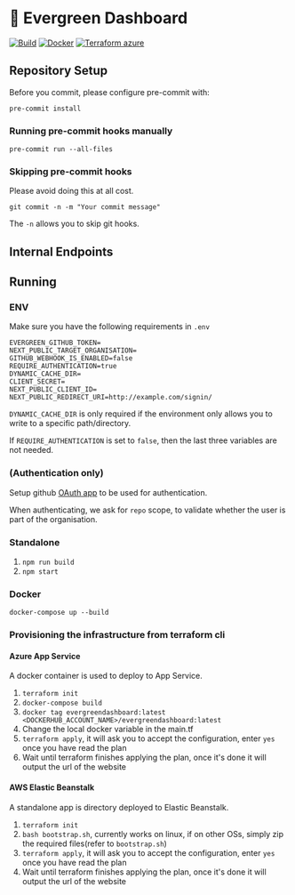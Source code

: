 # 🌲 Evergreen Dashboard

[![Build](https://github.com/ahm-monash/evergreen/actions/workflows/build.yml/badge.svg)](https://github.com/ahm-monash/evergreen/actions/workflows/build.yml)
[![Docker](https://github.com/ahm-monash/evergreen/actions/workflows/docker.yml/badge.svg)](https://github.com/ahm-monash/evergreen/actions/workflows/docker.yml)
[![Terraform azure](https://github.com/ahm-monash/evergreen/actions/workflows/terraform_azure.yml/badge.svg)](https://github.com/ahm-monash/evergreen/actions/workflows/terraform_azure.yml)

## Repository Setup

Before you commit, please configure pre-commit with:

`pre-commit install`

### Running pre-commit hooks manually

`pre-commit run --all-files`

### Skipping pre-commit hooks

Please avoid doing this at all cost.

`git commit -n -m "Your commit message"`

The `-n` allows you to skip git hooks.

## Internal Endpoints


## Running

### ENV

Make sure you have the following requirements in `.env`

```
EVERGREEN_GITHUB_TOKEN=
NEXT_PUBLIC_TARGET_ORGANISATION=
GITHUB_WEBHOOK_IS_ENABLED=false
REQUIRE_AUTHENTICATION=true
DYNAMIC_CACHE_DIR=
CLIENT_SECRET=
NEXT_PUBLIC_CLIENT_ID=
NEXT_PUBLIC_REDIRECT_URI=http://example.com/signin/
```

`DYNAMIC_CACHE_DIR` is only required if the environment only allows you to write to a specific path/directory.

If `REQUIRE_AUTHENTICATION` is set to `false`, then the last three variables are not needed.

### (Authentication only)

Setup github [OAuth app](https://docs.github.com/en/developers/apps/building-oauth-apps/creating-an-oauth-app) to be used for authentication.

When authenticating, we ask for `repo` scope, to validate whether the user is part of the organisation.

<!-- ### Custom configuration

Use the file `custom-config.json` to customise the app based on your need.

Please refer to `custom-config.sample` for guidance. -->

### Standalone

1. `npm run build`
2. `npm start`


### Docker

`docker-compose up --build`

### Provisioning the infrastructure from terraform cli

#### Azure App Service

A docker container is used to deploy to App Service.

1. `terraform init`
2. `docker-compose build`
3. `docker tag evergreendashboard:latest <DOCKERHUB_ACCOUNT_NAME>/evergreendashboard:latest`
4. Change the local docker variable in the main.tf
5. `terraform apply`, it will ask you to accept the configuration, enter `yes` once you have read the plan
6. Wait until terraform finishes applying the plan, once it's done it will output the url of the website

#### AWS Elastic Beanstalk

A standalone app is directory deployed to Elastic Beanstalk.

1. `terraform init`
2. `bash bootstrap.sh`, currently works on linux, if on other OSs, simply zip the required files(refer to `bootstrap.sh`)
3. `terraform apply`, it will ask you to accept the configuration, enter `yes` once you have read the plan
4. Wait until terraform finishes applying the plan, once it's done it will output the url of the website
